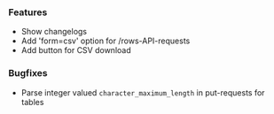 <!--
SPDX-FileCopyrightText: 2025 Christian Winger <c@wingechr.de>
SPDX-FileCopyrightText: 2025 Martin Glauer <martinglauer89@gmail.com>

SPDX-License-Identifier: CC0-1.0
-->

### Features

- Show changelogs
- Add 'form=csv' option for /rows-API-requests
- Add button for CSV download

### Bugfixes

- Parse integer valued `character_maximum_length` in put-requests for tables
